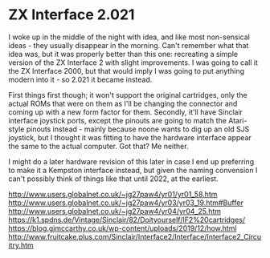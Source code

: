 # ZX Interface 2.021

I woke up in the middle of the night with idea, and like most non-sensical ideas - they usually disappear in the morning. Can't remember what that idea was, but it was properly better than this one: recreating a simple version of the ZX Interface 2 with slight improvements. I was going to call it the ZX Interface 2000, but that would imply I was going to put anything modern into it - so 2.021 it became instead.

First things first though; it won't support the original cartridges, only the actual ROMs that were on them as I'll be changing the connector and coming up with a new form factor for them. Secondly, it'll have Sinclair interface joystick ports, except the pinouts are going to match the Atari-style pinouts instead - mainly because noone wants to dig up an old SJS joystick, but I thought it was fitting to have the hardware interface appear the same to the actual computer. Got that? Me neither.

I might do a later hardware revision of this later in case I end up preferring to make it a Kempston interface instead, but given the naming convension I can't possibly think of things like that until 2022, at the earliest.


http://www.users.globalnet.co.uk/~jg27paw4/yr01/yr01_58.htm
http://www.users.globalnet.co.uk/~jg27paw4/yr03/yr03_19.htm#Buffer
http://www.users.globalnet.co.uk/~jg27paw4/yr04/yr04_25.htm
https://k1.spdns.de/Vintage/Sinclair/82/Doityourself/IF2%20cartridges/
https://blog.gjmccarthy.co.uk/wp-content/uploads/2019/12/how.html
http://www.fruitcake.plus.com/Sinclair/Interface2/Interface/Interface2_Circuitry.htm